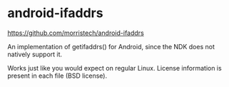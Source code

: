 android-ifaddrs
===============

https://github.com/morristech/android-ifaddrs


An implementation of getifaddrs() for Android, since the NDK does not natively support it.

Works just like you would expect on regular Linux. License information is present in each file (BSD license).
